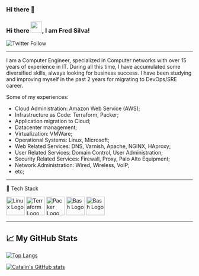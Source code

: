 ### Hi there 👋

<!--
**fredsilvas/fredsilvas** is a ✨ _special_ ✨ repository because its `README.md` (this file) appears on your GitHub profile.

Here are some ideas to get you started:

- 🔭 I’m currently working on ...
- 🌱 I’m currently learning ...
- 👯 I’m looking to collaborate on ...
- 🤔 I’m looking for help with ...
- 💬 Ask me about ...
- 📫 How to reach me: ...
- 😄 Pronouns: ...
- ⚡ Fun fact: ...
-->


### Hi there <img src="https://raw.githubusercontent.com/MartinHeinz/MartinHeinz/master/wave.gif" width="30px">, I am Fred Silva!
![Twitter Follow](https://img.shields.io/twitter/follow/_fredsilvas?style=social)

---

I am a Computer Engineer, specialized in Computer networks with over 15 years of experience in IT. During all this time, I have accumulated some diversified skills, always looking for business success. I have been studying and improving myself in the past 2 years for migrating to DevOps/SRE career.

Some of my experiences:

- Cloud Administration: Amazon Web Service (AWS);
- Infrastructure as Code: Terraform, Packer;
- Application migration to Cloud;
- Datacenter management;
- Virtualization: VMWare;
- Operational Systems: Linux, Microsoft;
- Web Related Services: DNS, Varnish, Apache, NGINX, HAproxy;
- User Related Services: Domain Control, User Administration;
- Security Related Services: Firewall, Proxy, Palo Alto Equipment;
- Network Administration: Wired, Wireless, VoIP;
- etc; 

---

🧰 Tech Stack

<img src="https://cdn.worldvectorlogo.com/logos/linux-tux.svg" alt="Linux Logo" width="50" height="50"/>
<img src="https://cdn.worldvectorlogo.com/logos/terraform-enterprise.svg" alt="Terraform Logo" width="50" height="50"/>
<img src="https://cdn.worldvectorlogo.com/logos/hashicorp-packer.svg" alt="Packer Logo" width="50" height="50"/>
<img src="https://cdn.worldvectorlogo.com/logos/bash-1.svg" alt="Bash Logo" width="50" height="50"/>
<img src="https://cdn.worldvectorlogo.com/logos/aws-2.svg" alt="Bash Logo" width="50" height="50"/>

---

## &#x1f4c8; My GitHub Stats

[![Top Langs](https://github-readme-stats.vercel.app/api/top-langs/?username=fredsilvas&hide=java,html,css&theme=radical)](https://github.com/anuraghazra/github-readme-stats)

[![Catalin's GitHub stats](https://github-readme-stats.vercel.app/api?username=fredsilvas&theme=radical)](https://github.com/anuraghazra/github-readme-stats)
